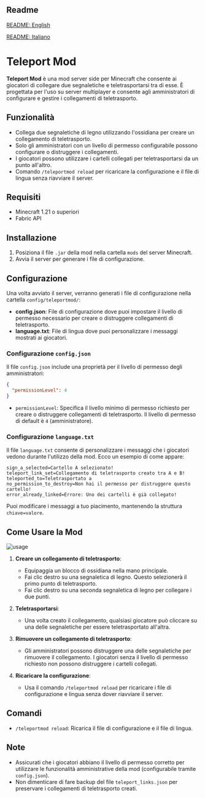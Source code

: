 ## Readme
[README: English](./README.md)

[README: Italiano](./README_IT.md)


# Teleport Mod

**Teleport Mod** è una mod server side per Minecraft che consente ai giocatori di collegare due segnaletiche e teletrasportarsi tra di esse. È progettata per l'uso su server multiplayer e consente agli amministratori di configurare e gestire i collegamenti di teletrasporto.

## Funzionalità

- Collega due segnaletiche di legno utilizzando l'ossidiana per creare un collegamento di teletrasporto.
- Solo gli amministratori con un livello di permesso configurabile possono configurare o distruggere i collegamenti.
- I giocatori possono utilizzare i cartelli collegati per teletrasportarsi da un punto all'altro.
- Comando `/teleportmod reload` per ricaricare la configurazione e il file di lingua senza riavviare il server.

## Requisiti

- Minecraft 1.21 o superiori
- Fabric API

## Installazione

1. Posiziona il file `.jar` della mod nella cartella `mods` del server Minecraft.
2. Avvia il server per generare i file di configurazione.

## Configurazione

Una volta avviato il server, verranno generati i file di configurazione nella cartella `config/teleportmod/`:

- **config.json**: File di configurazione dove puoi impostare il livello di permesso necessario per creare o distruggere collegamenti di teletrasporto.
- **language.txt**: File di lingua dove puoi personalizzare i messaggi mostrati ai giocatori.

### Configurazione `config.json`

Il file `config.json` include una proprietà per il livello di permesso degli amministratori:

```json
{
  "permissionLevel": 4
}
```

- `permissionLevel`: Specifica il livello minimo di permesso richiesto per creare o distruggere collegamenti di teletrasporto. Il livello di permesso di default è `4` (amministratore).

### Configurazione `language.txt`

Il file `language.txt` consente di personalizzare i messaggi che i giocatori vedono durante l'utilizzo della mod. Ecco un esempio di come appare:

```vbnet
sign_a_selected=Cartello A selezionato!
teleport_link_set=Collegamento di teletrasporto creato tra A e B!
teleported_to=Teletrasportato a
no_permission_to_destroy=Non hai il permesso per distruggere questo cartello!
error_already_linked=Errore: Uno dei cartelli è già collegato!
```

Puoi modificare i messaggi a tuo piacimento, mantenendo la struttura `chiave=valore`.

## Come Usare la Mod

![usage](https://raw.githubusercontent.com/nemmusu/teleportmod/refs/heads/main/gif-example/usage.gif)

1. **Creare un collegamento di teletrasporto**:
   - Equipaggia un blocco di ossidiana nella mano principale.
   - Fai clic destro su una segnaletica di legno. Questo selezionerà il primo punto di teletrasporto.
   - Fai clic destro su una seconda segnaletica di legno per collegare i due punti.

2. **Teletrasportarsi**:
   - Una volta creato il collegamento, qualsiasi giocatore può cliccare su una delle segnaletiche per essere teletrasportato all'altra.

3. **Rimuovere un collegamento di teletrasporto**:
   - Gli amministratori possono distruggere una delle segnaletiche per rimuovere il collegamento. I giocatori senza il livello di permesso richiesto non possono distruggere i cartelli collegati.

4. **Ricaricare la configurazione**:
   - Usa il comando `/teleportmod reload` per ricaricare i file di configurazione e lingua senza dover riavviare il server.

## Comandi

- `/teleportmod reload`: Ricarica il file di configurazione e il file di lingua.

## Note

- Assicurati che i giocatori abbiano il livello di permesso corretto per utilizzare le funzionalità amministrative della mod (configurabile tramite `config.json`).
- Non dimenticare di fare backup del file `teleport_links.json` per preservare i collegamenti di teletrasporto creati.





